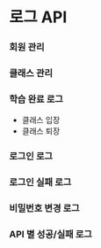 # 로그 API

### 회원 관리

### 클래스 관리

### 학습 완료 로그
- 클래스 입장
- 클래스 퇴장

### 로그인 로그

### 로그인 실패 로그

### 비밀번호 변경 로그

### API 별 성공/실패 로그


